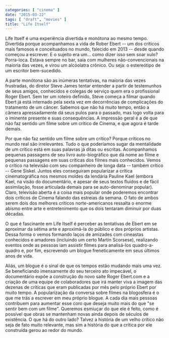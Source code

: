 ```yaml
---
categories: [ "cinema" ]
date: "2015-03-22"
tags: [ "draft", "movies" ]
title: "Life Itself"
---
```

Life Itself é uma experiência divertida e monótona ao mesmo
tempo. Divertida porque acompanhamos a vida de Rober Ebert -- um dos
críticos mais famosos e conceituados no mundo, falecido em 2013 --
desde quando começou a escrever. E o sujeito era um... como dizer isso
sem soar xulo? Porra-loca. Estava sempre no bar, saía com mulheres
não-convencionais na maioria das vezes, e virou um alcóolatra
crônico. Ou seja: o estereótipo de um escritor bem-sucedido.

A parte monótona são as inúmeras tentativas, na maioria das
vezes frustradas, do diretor Steve James tentar entender a partir de
testemunhos de seus amigos, conhecidos e colegas de serviço quem era o
profissional Roger Ebert. Sem ter um roteiro definido, Steve começa a
filmar quando Ebert já está internado pela sexta vez em decorrências
de complicações do tratamento de um câncer. Sabemos que não há muito
tempo, então a câmera apressadamente dá seus pulos para o passado, mas
logo volta para o iminente presente e suas consequências. A impressão
geral é a de que não faz sentido um filme sobre um crítico de Cinema,
e que agora é tarde demais.

Por que não faz sentido um filme sobre um crítico? Porque críticos no
mundo real são irrelevantes. Tudo o que poderíamos sugar da mentalidade
de um crítico está em suas palavras já ditas ou escritas. Acompanhamos
pequenas passagens de seu livro auto-biográfico que dá nome ao filme e
pequenas passagens em suas críticas dos filmes mais conhecidos. Vemos
o crítico na televisão com seu companheiro de longa data -- também
crítico -- Gene Siskel. Juntos eles conseguiram popularizar a crítica
cinematográfica nos mesmos moldes da lendária Pauline Kael (embora
Kael, na visão do documentário, e apesar de seus textos fluidos e de
fácil assimilação, fosse articulada demais para se auto-denominar
popular). Claro, televisão aberta é a coisa mais popular onde poderemos
encontrar dois críticos de Cinema falando das estreias da semana. O fato
de ambos serem dois dos melhores críticos norte-americanos ressalta o
enorme abismo entre arte e entretenimento que os dois tentaram diminuir
por duas décadas.

O que é fascinante em Life Itself é perceber as tentativas de
Ebert em se aproximar da sétima arte e aproximá-la do público e dos
próprios artistas. Dessa forma o vemos formando laços de amizades com
cineastas conhecidos e amadores (incluindo um certo Martin Scorsese),
realizando eventos onde as pessoas iam assistir filmes para analisá-los
quadro-a-quadro e, por fim, escrevendo um blogue freneticamente em seus
últimos anos de vida.

Aliás, um blogue é o sinal de que os tempos estão mudando mais
uma vez. Se beneficiando imensamente do seu terceiro ato impecável,
o documentário expõe a construção do novo saite Roger Ebert.com e a
criação de uma equipe de colaboradores que irá manter viva a imagem
das dezenas de críticas que eram publicadas por mês pelo próprio Ebert
por muito tempo. A popularização da conversa sobre filmes na blogosfera
é o que me trás a escrever em meu próprio blogue. A cada dia mais
pessoas contribuem para aumentar esse coro que deseja muito mais do que
"se sentir bem com um filme". Queremos esmiuçar do que ele é feito,
como é possível que obras se mantenham novas ainda depois de séculos
de existência. O que há do outro lado? Talvez a história de um velho
crítico não seja de fato muito relevante, mas sim a história do que
a crítica por ele construída gerou ao redor do mundo.
